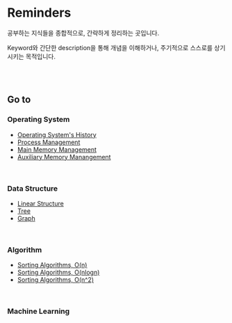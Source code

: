 # Reminders

공부하는 지식들을 종합적으로, 간략하게 정리하는 곳입니다.

Keyword와 간단한 description을 통해 개념을 이해하거나, 주기적으로 스스로를 상기시키는 목적입니다.

<br>

<br>

## Go to

### Operating System

- [Operating System's History](https://github.com/jarvis08/Reminders/OperatingSystem/01_OS_History)
- [Process Management](https://github.com/jarvis08/Reminders/OperatingSystem/02_ProcessManagement)
- [Main Memory Management](https://github.com/jarvis08/Reminders/OperatingSystem/03_MainMemoryManagement)
- [Auxiliary Memory Manangement](https://github.com/jarvis08/Reminders/OperatingSystem/04_AuxiliaryMemoryManagement)

<br>

### Data Structure

- [Linear Structure](https://github.com/jarvis08/Reminders/DataStructure/01_Linear)
- [Tree](https://github.com/jarvis08/Reminders/DataStructure/02_Tree)
- [Graph](https://github.com/jarvis08/Reminders/DataStructure/03_Graph)

<br>

### Algorithm

- [Sorting Algorithms, O(n)](https://github.com/jarvis08/Reminders/Algorithm/01_Sorting_O(n))
- [Sorting Algorithms, O(nlogn)](https://github.com/jarvis08/Reminders/Algorithm/02_Sorting_O(nlogn))
- [Sorting Algorithms, O(n^2)](https://github.com/jarvis08/Reminders/Algorithm/03_Sorting_O(n^2))

<br>

### Machine Learning

